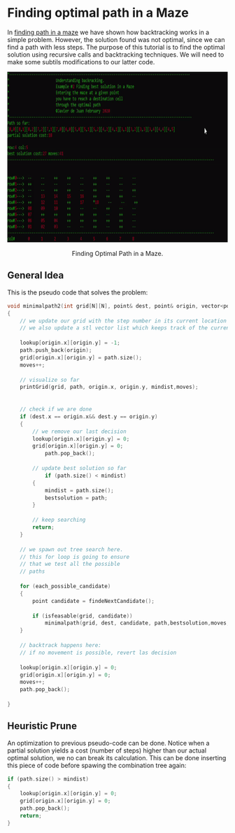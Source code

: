 
# Finding optimal path in a Maze

In [finding path in a maze](https://github.com/javierdejuan/backtracking-Tutorial/tree/master/solving%20a%20maze) we have shown how backtracking works in a simple problem. However, the solution found was not optimal, since we can find a path with less steps.
The purpose of this tutorial is to find the optimal solution using recursive calls and backtracking techniques. We will need to make some subtils modifications to our latter code.

<p align="center">
  <img width="520" height="390"  src="https://github.com/javierdejuan/backtracking-Tutorial/blob/master/optimal%20path%20in%20a%20maze/img/bestsolution.gif">
</p>
<p align="center">
Finding Optimal Path in a Maze.
</p>

## General Idea

This is the pseudo code that solves the problem:

```c
void minimalpath2(int grid[N][N], point& dest, point& origin, vector<point>& path, vector<point>& bestsolution,int& moves,int& mindist)
{
	// we update our grid with the step number in its current location
  	// we also update a stl vector list which keeps track of the current path so far
	
  	lookup[origin.x][origin.y] = -1;
	path.push_back(origin);
	grid[origin.x][origin.y] = path.size();
	moves++;
	
  	// visualize so far
  	printGrid(grid, path, origin.x, origin.y, mindist,moves);

	
 	// check if we are done
 	if (dest.x == origin.x&& dest.y == origin.y)
 	{
		// we remove our last decision
		lookup[origin.x][origin.y] = 0;
		grid[origin.x][origin.y] = 0;
    		path.pop_back();

		// update best solution so far
    		if (path.size() < mindist)
		{
			mindist = path.size();
			bestsolution = path;
		}

		// keep searching
		return;
 	}

  	// we spawn out tree search here. 
  	// this for loop is going to ensure
  	// that we test all the possible 
  	// paths
  
	for (each_possible_candidate)
	{
		point candidate = findeNextCandidate();
    
		if (isfeasable(grid, candidate))
			minimalpath(grid, dest, candidate, path,bestsolution,moves,mindist);
	}
	
	// backtrack happens here:
  	// if no movement is possible, revert las decision
  
	lookup[origin.x][origin.y] = 0;
	grid[origin.x][origin.y] = 0;
	moves++;
	path.pop_back();

}


```
## Heuristic Prune

An optimization to previous pseudo-code can be done. Notice when a partial solution yields a cost (number of steps) higher than our actual optimal solution, we no can break its calculation.
This can be done inserting this piece of code before spawing the combination tree again:

``` C
if (path.size() > mindist)
{
	lookup[origin.x][origin.y] = 0;
	grid[origin.x][origin.y] = 0;
	path.pop_back();
	return;
}
```
